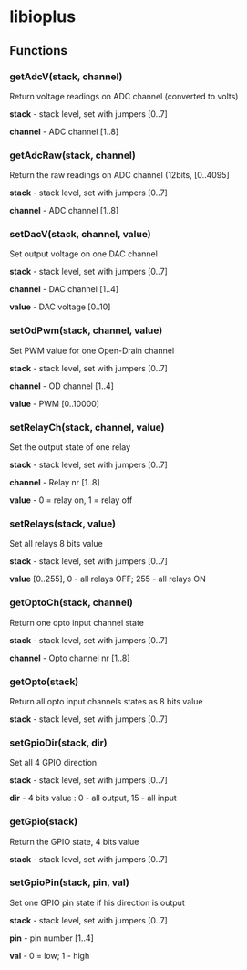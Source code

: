 # libioplus

## Functions

### getAdcV(stack, channel)

Return voltage readings on ADC channel (converted to volts)

**stack** - stack level, set with jumpers [0..7]

**channel** - ADC channel [1..8]


### getAdcRaw(stack, channel)

Return the raw readings on ADC channel (12bits, [0..4095]

**stack** - stack level, set with jumpers [0..7]

**channel** - ADC channel [1..8]


### setDacV(stack, channel, value)

Set output voltage on one DAC channel 

**stack** - stack level, set with jumpers [0..7]

**channel** - DAC channel [1..4]

**value** - DAC voltage [0..10]


### setOdPwm(stack, channel, value)

Set PWM value for one Open-Drain channel

**stack** - stack level, set with jumpers [0..7]

**channel** - OD channel [1..4]

**value** - PWM [0..10000]


### setRelayCh(stack, channel, value)

Set the output state of one relay

**stack** - stack level, set with jumpers [0..7]

**channel** - Relay nr [1..8]

**value** - 0 = relay on, 1 = relay off


### setRelays(stack, value)

Set all relays 8 bits value

**stack** - stack level, set with jumpers [0..7]

**value**  [0..255], 0 - all relays OFF; 255 - all relays ON


### getOptoCh(stack, channel)

Return one opto input channel state

**stack** - stack level, set with jumpers [0..7]

**channel** - Opto channel nr [1..8]


### getOpto(stack)

Return all opto input channels states as 8 bits value

**stack** - stack level, set with jumpers [0..7]


### setGpioDir(stack, dir)

Set all 4 GPIO direction 

**stack** - stack level, set with jumpers [0..7]

**dir** - 4 bits value : 0 - all output, 15 - all input


### getGpio(stack)

Return the GPIO state, 4 bits value

**stack** - stack level, set with jumpers [0..7]


### setGpioPin(stack, pin, val)

Set one GPIO pin state if his direction is output

**stack** - stack level, set with jumpers [0..7]

**pin** - pin number [1..4]

**val** - 0 = low; 1 - high


